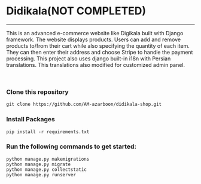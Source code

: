 # Didikala(NOT COMPLETED)

<hr>

This is an advanced e-commerce website like Digikala built with Django framework.
The website displays products. Users can add and remove products to/from their cart while also specifying the quantity of each item. They can then enter their address and choose Stripe to handle the payment processing.
This project also uses django built-in i18n with Persian translations. This translations also modified for customized admin panel.

<br>


### Clone this repository

```
git clone https://github.com/AM-azarboon/didikala-shop.git
```

### Install Packages
```
pip install -r requirements.txt

```
### Run the following commands to get started:

```
python manage.py makemigrations
python manage.py migrate
python manage.py collectstatic
python manage.py runserver
```